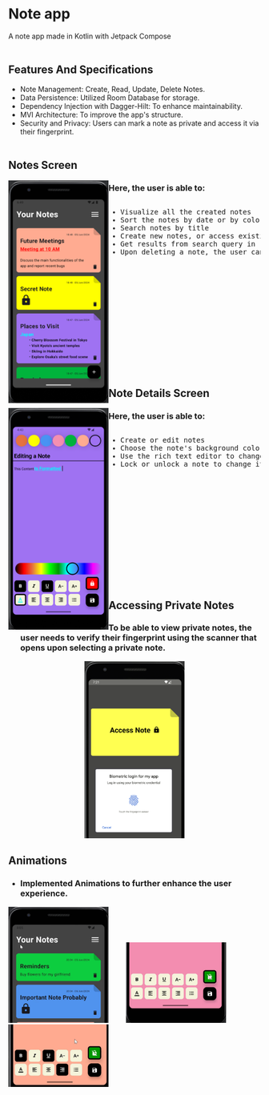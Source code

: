 # Note app
A note app made in Kotlin with Jetpack Compose
<br></br>

## Features And Specifications
- Note Management: Create, Read, Update, Delete Notes.
- Data Persistence: Utilized Room Database for storage.
- Dependency Injection with Dagger-Hilt: To enhance maintainability.
- MVI Architecture: To improve the app's structure.
- Security and Privacy: Users can mark a note as private and access it via their fingerprint.
<br></br>

## Notes Screen
<img src="https://github.com/SerbanMarinescu/Note-App-2.0/blob/4abb188443b9c49f0a0b320edd16d693225fa221/images/MainScreen.png" width=200 align="left">

### Here, the user is able to:
<pre><ul><li>Visualize all the created notes</li><li>Sort the notes by date or by color</li><li>Search notes by title</li><li>Create new notes, or access existing ones</li><li>Get results from search query in real time, as the user types something</li><li>Upon deleting a note, the user can undo the process if he/she so whishes</li></ul></pre>
<br></br>
<br></br>
<br></br>
<br></br>
<br></br>
<br></br>

## Note Details Screen
<img src="https://github.com/SerbanMarinescu/Note-App-2.0/blob/a9e3d3e213b9b9c812b8fae9f204427e3aa08dff/images/Editing%20a%20note.png" width=200 align="left">

### Here, the user is able to:
<pre><ul><li>Create or edit notes</li><li>Choose the note's background color from the top menu</li><li>Use the rich text editor to change the style and color of the text</li><li>Lock or unlock a note to change its private status</li></ul></pre>
<br></br>
<br></br>
<br></br>
<br></br>
<br></br>
<br></br>

## Accessing Private Notes
- ### To be able to view private notes, the user needs to verify their fingerprint using the scanner that opens upon selecting a private note.
<div align="center">
  <img src="https://github.com/SerbanMarinescu/Note-App-2.0/blob/51b8a2802f0d4abf846d639f822314d3a21ab6c2/images/FingerprintPrompt.png" width=200>
</div>



## Animations
- ### Implemented Animations to further enhance the user experience.
<img src="https://github.com/SerbanMarinescu/Note-App-2.0/blob/1a40da58369580838439a53d027af33d39fb6012/images/MenuAnimation.gif" width=200> &nbsp; &nbsp; &nbsp; &nbsp; <img src="https://github.com/SerbanMarinescu/Note-App-2.0/blob/1a40da58369580838439a53d027af33d39fb6012/images/LockUnlockNoteAnimation.gif" width=200> &nbsp; &nbsp; &nbsp; &nbsp; <img src="https://github.com/SerbanMarinescu/Note-App-2.0/blob/1a40da58369580838439a53d027af33d39fb6012/images/FontSelectionAnimation.gif" width=200>











